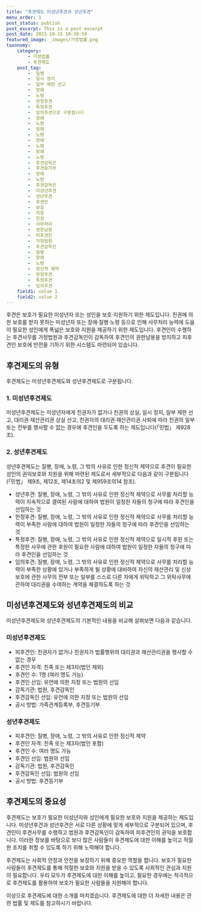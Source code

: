 ```yaml
---
title: "후견제도 미성년후견과 성년후견"
menu_order: 1
post_status: publish
post_excerpt: This is a post excerpt
post_date: 2023-10-15 10:38:59
featured_image: _images/가정법률.png
taxonomy:
    category:
        - 가정법률
        - 후견제도
    post_tag:
        -  질병
        -  일시 정지
        -  일부 제한 선고
        -  장애
        -  노령
        -  한정후견
        -  특정후견
        -  임의후견으로 구분됩니다
        -  장애
        -  노령
        -  장애
        -  노령
        -  장애
        -  노령
        -  장애
        -  노령
        -  후견감독인
        -  후견등기부
        -  장애
        -  노령
        -  후견감독인
        -  미성년후견
        -  성년후견
        -  후견인
        -  보호
        -  지원
        -  친권
        -  사무처리
        -  권한남용
        -  피후견인
        -  가정법원
        -  후견감독인
        -  질병
        -  장애
        -  노령
        -  정신적 제약
        -  한정후견
        -  특정후견
        -  임의후견
    field1: value 1
    field2: value 2
---
```




후견은 보호가 필요한 미성년자 또는 성인을 보호·지원하기 위한 제도입니다. 친권에 의한 보호를 받지 못하는 미성년자 또는 장애·질병·노령 등으로 인해 사무처리 능력에 도움이 필요한 성인에게 폭넓은 보호와 지원을 제공하기 위한 제도입니다. 후견인이 수행하는 후견사무를 가정법원과 후견감독인이 감독하여 후견인의 권한남용을 방지하고 피후견인 보호에 만전을 기하기 위한 시스템도 마련되어 있습니다.

## 후견제도의 유형

후견제도는 미성년후견제도와 성년후견제도로 구분됩니다. 

### 1. 미성년후견제도

미성년후견제도는 미성년자에게 친권자가 없거나 친권의 상실, 일시 정지, 일부 제한 선고, 대리권·재산관리권 상실 선고, 친권자의 대리권·재산관리권 사퇴에 따라 친권의 일부 또는 전부를 행사할 수 없는 경우에 후견인을 두도록 하는 제도입니다(「민법」 제928조).

### 2. 성년후견제도

성년후견제도는 질병, 장애, 노령, 그 밖의 사유로 인한 정신적 제약으로 후견이 필요한 성인의 권익보호와 지원을 위해 마련된 제도로서 세부적으로 다음과 같이 구분됩니다(「민법」 제9조, 제12조, 제14조의2 및 제959조의14 참조).

- 성년후견: 질병, 장애, 노령, 그 밖의 사유로 인한 정신적 제약으로 사무를 처리할 능력이 지속적으로 결여된 사람에 대하여 법원이 일정한 자들의 청구에 따라 후견인을 선임하는 것
- 한정후견: 질병, 장애, 노령, 그 밖의 사유로 인한 정신적 제약으로 사무를 처리할 능력이 부족한 사람에 대하여 법원이 일정한 자들의 청구에 따라 후견인을 선임하는 것
- 특정후견: 질병, 장애, 노령, 그 밖의 사유로 인한 정신적 제약으로 일시적 후원 또는 특정한 사무에 관한 후원이 필요한 사람에 대하여 법원이 일정한 자들의 청구에 따라 후견인을 선임하는 것
- 임의후견: 질병, 장애, 노령, 그 밖의 사유로 인한 정신적 제약으로 사무를 처리할 능력이 부족한 상황에 있거나 부족하게 될 상황에 대비하여 자신의 재산관리 및 신상보호에 관한 사무의 전부 또는 일부를 스스로 다른 자에게 위탁하고 그 위탁사무에 관하여 대리권을 수여하는 계약을 체결하도록 하는 것

## 미성년후견제도와 성년후견제도의 비교

미성년후견제도와 성년후견제도의 기본적인 내용을 비교해 살펴보면 다음과 같습니다.

### 미성년후견제도

- 피후견인: 친권자가 없거나 친권자가 법률행위의 대리권과 재산관리권을 행사할 수 없는 경우
- 후견인 자격: 친족 또는 제3자(법인 제외)
- 후견인 수: 1명 (여러 명도 가능)
- 후견인 선임: 유언에 의한 지정 또는 법원의 선임
- 감독기관: 법원, 후견감독인
- 후견감독인 선임: 유언에 의한 지정 또는 법원의 선임
- 공시 방법: 가족관계등록부, 후견등기부

### 성년후견제도

- 피후견인: 질병, 장애, 노령, 그 밖의 사유로 인한 정신적 제약
- 후견인 자격: 친족 또는 제3자(법인 포함)
- 후견인 수: 여러 명도 가능
- 후견인 선임: 법원의 선임
- 감독기관: 법원, 후견감독인
- 후견감독인 선임: 법원의 선임
- 공시 방법: 후견등기부

## 후견제도의 중요성

후견제도는 보호가 필요한 미성년자와 성인에게 필요한 보호와 지원을 제공하는 제도입니다. 미성년후견과 성년후견은 서로 다른 상황에 맞게 세부적으로 구분되어 있으며, 후견인이 후견사무를 수행하고 법원과 후견감독인이 감독하여 피후견인의 권익을 보호합니다. 이러한 정보를 바탕으로 보다 많은 사람들이 후견제도에 대한 이해를 높이고 적절한 조치를 취할 수 있도록 하기 위해 노력해야 합니다.

후견제도는 사회적 안정과 안전을 보장하기 위해 중요한 역할을 합니다. 보호가 필요한 사람들이 후견제도를 통해 적절한 보호와 지원을 받을 수 있도록 사회적인 관심과 지원이 필요합니다. 우리 모두가 후견제도에 대한 이해를 높이고, 필요한 경우에는 적극적으로 후견제도를 활용하여 보호가 필요한 사람들을 지원해야 합니다.

이상으로 후견제도에 대한 소개를 마치겠습니다. 후견제도에 대한 더 자세한 내용은 관련 법률 및 제도를 참고하시기 바랍니다.

